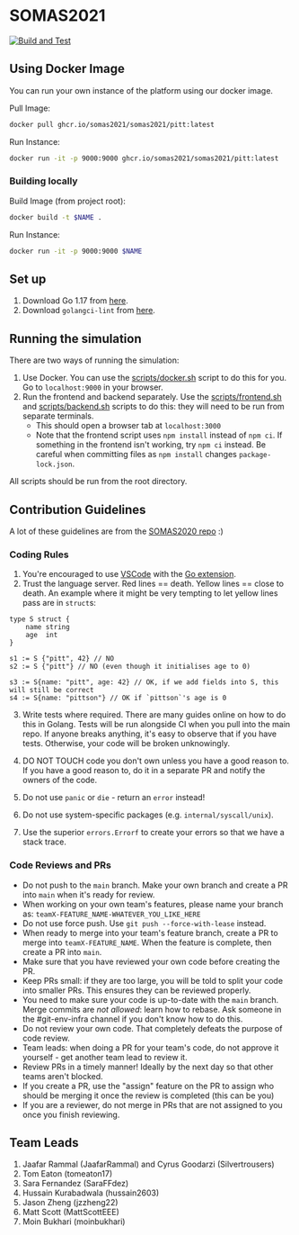 # SOMAS2021

[![Build and Test](https://github.com/SOMAS2021/SOMAS2021/actions/workflows/main.yaml/badge.svg?branch=main)](https://github.com/SOMAS2021/SOMAS2021/actions/workflows/main.yaml)

## Using Docker Image

You can run your own instance of the platform using our docker image.

Pull Image:

```sh
docker pull ghcr.io/somas2021/somas2021/pitt:latest
```

Run Instance:

```sh
docker run -it -p 9000:9000 ghcr.io/somas2021/somas2021/pitt:latest
```

### Building locally

Build Image (from project root):

```sh
docker build -t $NAME .
```

Run Instance:

```sh
docker run -it -p 9000:9000 $NAME
```

## Set up

1. Download Go 1.17 from [here](https://go.dev/doc/install).
2. Download `golangci-lint` from [here](https://golangci-lint.run/usage/install/).

## Running the simulation
There are two ways of running the simulation:
1. Use Docker. You can use the [scripts/docker.sh](https://github.com/SOMAS2021/SOMAS2021/tree/main/scripts/docker.sh) script to do this for you. Go to `localhost:9000` in your browser.
2. Run the frontend and backend separately. Use the [scripts/frontend.sh](https://github.com/SOMAS2021/SOMAS2021/tree/main/scripts/frontend.sh) and [scripts/backend.sh](https://github.com/SOMAS2021/SOMAS2021/tree/main/scripts/backend.sh) scripts to do this: they will need to be run from separate terminals.
   - This should open a browser tab at `localhost:3000`
   - Note that the frontend script uses `npm install` instead of `npm ci`. If something in the frontend isn't working, try `npm ci` instead. Be careful when committing files as `npm install` changes `package-lock.json`.

All scripts should be run from the root directory.

## Contribution Guidelines
A lot of these guidelines are from the [SOMAS2020 repo](https://github.com/SOMAS2020/SOMAS2020/blob/main/docs/SETUP.md) :)
### Coding Rules
1. You're encouraged to use [VSCode](https://code.visualstudio.com/) with the [Go extension](https://code.visualstudio.com/docs/languages/go).
2. Trust the language server. Red lines == death. Yellow lines == close to death. An example where it might be very tempting to let yellow lines pass are in `struct`s:
```golang
type S struct {
    name string
    age  int
}

s1 := S {"pitt", 42} // NO
s2 := S {"pitt"} // NO (even though it initialises age to 0)

s3 := S{name: "pitt", age: 42} // OK, if we add fields into S, this will still be correct
s4 := S{name: "pittson"} // OK if `pittson`'s age is 0
```
3. Write tests where required. There are many guides online on how to do this in Golang. Tests will be run alongside CI when you pull into the main repo. If anyone breaks anything, it's easy to observe that if you have tests. Otherwise, your code will be broken unknowingly.

4. DO NOT TOUCH code you don't own unless you have a good reason to. If you have a good reason to, do it in a separate PR and notify the owners of the code.

5. Do not use `panic` or `die` - return an `error` instead!

6. Do not use system-specific packages (e.g. `internal/syscall/unix`).

7. Use the superior `errors.Errorf` to create your errors so that we have a stack trace.
### Code Reviews and PRs
- Do not push to the `main` branch. Make your own branch and create a PR into `main` when it's ready for review.
- When working on your own team's features, please name your branch as: `teamX-FEATURE_NAME-WHATEVER_YOU_LIKE_HERE`
- Do not use force push. Use `git push --force-with-lease` instead.
- When ready to merge into your team's feature branch, create a PR to merge into `teamX-FEATURE_NAME`. When the feature is complete, then create a PR into `main`.
- Make sure that you have reviewed your own code before creating the PR.
- Keep PRs small: if they are too large, you will be told to split your code into smaller PRs. This ensures they can be reviewed properly.
- You need to make sure your code is up-to-date with the `main` branch. Merge commits are *not allowed*: learn how to rebase. Ask someone in the #git-env-infra channel if you don't know how to do this.
- Do not review your own code. That completely defeats the purpose of code review.
- Team leads: when doing a PR for your team's code, do not approve it yourself - get another team lead to review it.
- Review PRs in a timely manner! Ideally by the next day so that other teams aren't blocked.
- If you create a PR, use the "assign" feature on the PR to assign who should be merging it once the review is completed (this can be you)
- If you are a reviewer, do not merge in PRs that are not assigned to you once you finish reviewing.
## Team Leads
1. Jaafar Rammal (JaafarRammal) and Cyrus Goodarzi (Silvertrousers)
2. Tom Eaton (tomeaton17)
3. Sara Fernandez (SaraFFdez)
4. Hussain Kurabadwala (hussain2603)
5. Jason Zheng (jzzheng22)
6. Matt Scott (MattScottEEE)
7. Moin Bukhari (moinbukhari)

